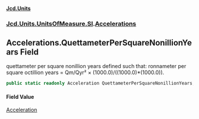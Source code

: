 #### [Jcd.Units](index.md 'index')
### [Jcd.Units.UnitsOfMeasure.SI](Jcd.Units.UnitsOfMeasure.SI.md 'Jcd.Units.UnitsOfMeasure.SI').[Accelerations](Accelerations.md 'Jcd.Units.UnitsOfMeasure.SI.Accelerations')

## Accelerations.QuettameterPerSquareNonillionYears Field

quettameter per square nonillion years defined such that: ronnameter per square octillion years = Qm/Qyr² × (1000.0)/((1000.0)*(1000.0)).

```csharp
public static readonly Acceleration QuettameterPerSquareNonillionYears;
```

#### Field Value
[Acceleration](Acceleration.md 'Jcd.Units.UnitTypes.Acceleration')